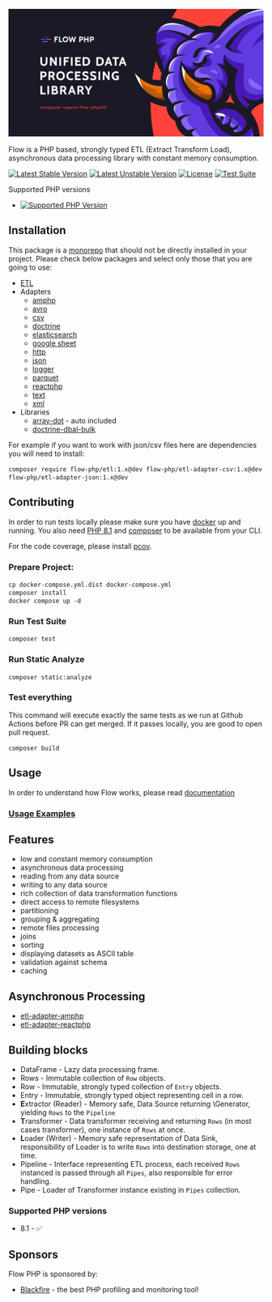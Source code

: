 ![img](docs/flow_php_banner_02_2022.png)

Flow is a PHP based, strongly typed ETL (Extract Transform Load), asynchronous data processing library with constant memory consumption.

[![Latest Stable Version](https://poser.pugx.org/flow-php/flow/v)](https://packagist.org/packages/flow-php/flow)
[![Latest Unstable Version](https://poser.pugx.org/flow-php/flow/v/unstable)](https://packagist.org/packages/flow-php/flow)
[![License](https://poser.pugx.org/flow-php/flow/license)](https://packagist.org/packages/flow-php/flow)
[![Test Suite](https://github.com/flow-php/flow/actions/workflows/test-suite.yml/badge.svg?branch=1.x)](https://github.com/flow-php/flow/actions/workflows/test-suite.yml)

Supported PHP versions

* [![Supported PHP Version](https://img.shields.io/badge/php-~8.1-8892BF.svg)](https://php.net/)

## Installation 

This package is a [monorepo](https://tomasvotruba.com/blog/2019/10/28/all-you-always-wanted-to-know-about-monorepo-but-were-afraid-to-ask/) that should not be directly installed in your project.
Please check below packages and select only those that you are going to use: 

- [ETL](src/core/etl/README.md) 
- Adapters
  - [amphp](src/adapter/etl-adapter-amphp/README.md)
  - [avro](src/adapter/etl-adapter-avro/README.md)
  - [csv](src/adapter/etl-adapter-csv/README.md)
  - [doctrine](src/adapter/etl-adapter-doctrine/README.md)
  - [elasticsearch](src/adapter/etl-adapter-elasticsearch/README.md)
  - [google sheet](src/adapter/etl-adapter-google-sheet/README.md)
  - [http](src/adapter/etl-adapter-http/README.md)
  - [json](src/adapter/etl-adapter-json/README.md)
  - [logger](src/adapter/etl-adapter-logger/README.md)
  - [parquet](src/adapter/etl-adapter-parquet/README.md)
  - [reactphp](src/adapter/etl-adapter-reactphp/README.md)
  - [text](src/adapter/etl-adapter-text/README.md)
  - [xml](src/adapter/etl-adapter-xml/README.md) 
- Libraries
  - [array-dot](src/lib/array-dot/README.md) - auto included                  
  - [doctrine-dbal-bulk](src/lib/doctrine-dbal-bulk/README.md)

For example if you want to work with json/csv files here are dependencies you will need to install: 

```
composer require flow-php/etl:1.x@dev flow-php/etl-adapter-csv:1.x@dev flow-php/etl-adapter-json:1.x@dev
```

## Contributing 

In order to run tests locally please make sure you have [docker](https://www.docker.com/) up and running.
You also need [PHP 8.1](https://www.php.net/) and [composer](https://getcomposer.org/) to be available from your CLI.

For the code coverage, please install [pcov](https://pecl.php.net/package/pcov).

### Prepare Project:

```
cp docker-compose.yml.dist docker-compose.yml
composer install 
docker compose up -d
```

### Run Test Suite 

```
composer test
```

### Run Static Analyze 

```
composer static:analyze
```

### Test everything

This command will execute exactly the same tests as we run at Github Actions before PR can get merged.
If it passes locally, you are good to open pull request. 

```
composer build 
```

## Usage

In order to understand how Flow works, please read [documentation](src/core/etl/README.md)

### [Usage Examples](examples/README.md)

## Features

* low and constant memory consumption
* asynchronous data processing
* reading from any data source
* writing to any data source
* rich collection of data transformation functions
* direct access to remote filesystems
* partitioning 
* grouping & aggregating
* remote files processing
* joins
* sorting
* displaying datasets as ASCII table
* validation against schema
* caching

## Asynchronous Processing

* [etl-adapter-amphp](https://github.com/flow-php/etl-adapter-amphp)
* [etl-adapter-reactphp](https://github.com/flow-php/etl-adapter-reactphp)

## Building blocks

* DataFrame - Lazy data processing frame.
* Rows - Immutable collection of `Row` objects.
* Row - Immutable, strongly typed collection of `Entry` objects.
* Entry - Immutable, strongly typed object representing cell in a row.
* **E**xtractor (Reader) - Memory safe, Data Source returning \Generator, yielding `Rows` to the `Pipeline`
* **T**ransformer - Data transformer receiving and returning `Rows` (in most cases transformer), one instance of `Rows` at once.
* **L**oader (Writer) - Memory safe representation of Data Sink, responsibility of Loader is to write `Rows` into destination storage, one at time.
* Pipeline - Interface representing ETL process, each received `Rows` instanced is passed through all `Pipes`, also responsible for error handling.
* Pipe - Loader of Transformer instance existing in `Pipes` collection.

### Supported PHP versions

* 8.1 - ✅

## Sponsors

Flow PHP is sponsored by:

- [Blackfire](https://blackfire.io/) - the best PHP profiling and monitoring tool! 

